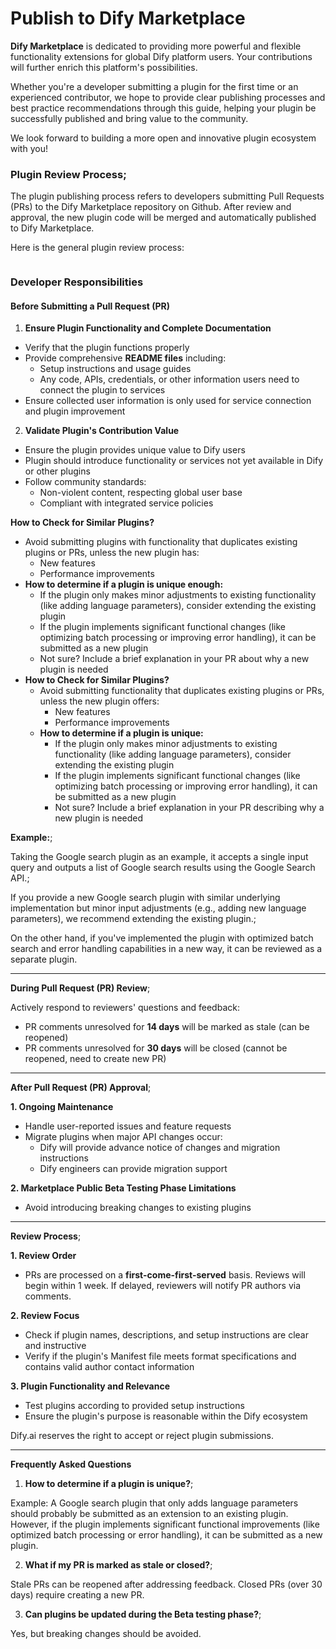 # Publish to Dify Marketplace

**Dify Marketplace** is dedicated to providing more powerful and flexible functionality extensions for global Dify platform users. Your contributions will further enrich this platform's possibilities.

Whether you're a developer submitting a plugin for the first time or an experienced contributor, we hope to provide clear publishing processes and best practice recommendations through this guide, helping your plugin be successfully published and bring value to the community.

We look forward to building a more open and innovative plugin ecosystem with you!

### **Plugin Review Process**;

The plugin publishing process refers to developers submitting Pull Requests (PRs) to the Dify Marketplace repository on Github. After review and approval, the new plugin code will be merged and automatically published to Dify Marketplace.

Here is the general plugin review process:

<figure><img src="https://assets-docs.dify.ai/2024/12/fdaf16a2017d290bd5b045344f78660c.png" alt=""><figcaption></figcaption></figure>

### **Developer Responsibilities**

#### **Before Submitting a Pull Request (PR)**

1. **Ensure Plugin Functionality and Complete Documentation**

* Verify that the plugin functions properly
* Provide comprehensive **README files** including:
  * Setup instructions and usage guides
  * Any code, APIs, credentials, or other information users need to connect the plugin to services
* Ensure collected user information is only used for service connection and plugin improvement

2. **Validate Plugin's Contribution Value**

* Ensure the plugin provides unique value to Dify users
* Plugin should introduce functionality or services not yet available in Dify or other plugins
* Follow community standards:
  * Non-violent content, respecting global user base
  * Compliant with integrated service policies

**How to Check for Similar Plugins?**

* Avoid submitting plugins with functionality that duplicates existing plugins or PRs, unless the new plugin has:
  * New features
  * Performance improvements
* **How to determine if a plugin is unique enough:**
  * If the plugin only makes minor adjustments to existing functionality (like adding language parameters), consider extending the existing plugin
  * If the plugin implements significant functional changes (like optimizing batch processing or improving error handling), it can be submitted as a new plugin
  * Not sure? Include a brief explanation in your PR about why a new plugin is needed
* **How to Check for Similar Plugins?**
  * Avoid submitting functionality that duplicates existing plugins or PRs, unless the new plugin offers:
    * New features
    * Performance improvements
  * **How to determine if a plugin is unique:**
    * If the plugin only makes minor adjustments to existing functionality (like adding language parameters), consider extending the existing plugin
    * If the plugin implements significant functional changes (like optimizing batch processing or improving error handling), it can be submitted as a new plugin
    * Not sure? Include a brief explanation in your PR describing why a new plugin is needed

**Example:**;

Taking the Google search plugin as an example, it accepts a single input query and outputs a list of Google search results using the Google Search API.;

If you provide a new Google search plugin with similar underlying implementation but minor input adjustments (e.g., adding new language parameters), we recommend extending the existing plugin.;

On the other hand, if you've implemented the plugin with optimized batch search and error handling capabilities in a new way, it can be reviewed as a separate plugin.

***

**During Pull Request (PR) Review**;

Actively respond to reviewers' questions and feedback:

* PR comments unresolved for **14 days** will be marked as stale (can be reopened)
* PR comments unresolved for **30 days** will be closed (cannot be reopened, need to create new PR)

***

**After Pull Request (PR) Approval**;

**1. Ongoing Maintenance**

* Handle user-reported issues and feature requests
* Migrate plugins when major API changes occur:
  * Dify will provide advance notice of changes and migration instructions
  * Dify engineers can provide migration support

**2. Marketplace Public Beta Testing Phase Limitations**

* Avoid introducing breaking changes to existing plugins

***

**Review Process**;

**1. Review Order**

* PRs are processed on a **first-come-first-served** basis. Reviews will begin within 1 week. If delayed, reviewers will notify PR authors via comments.

**2. Review Focus**

* Check if plugin names, descriptions, and setup instructions are clear and instructive
* Verify if the plugin's Manifest file meets format specifications and contains valid author contact information

**3. Plugin Functionality and Relevance**

* Test plugins according to provided setup instructions
* Ensure the plugin's purpose is reasonable within the Dify ecosystem

Dify.ai reserves the right to accept or reject plugin submissions.

***

**Frequently Asked Questions**

1. **How to determine if a plugin is unique?**;

Example: A Google search plugin that only adds language parameters should probably be submitted as an extension to an existing plugin. However, if the plugin implements significant functional improvements (like optimized batch processing or error handling), it can be submitted as a new plugin.

2. **What if my PR is marked as stale or closed?**;

Stale PRs can be reopened after addressing feedback. Closed PRs (over 30 days) require creating a new PR.

3. **Can plugins be updated during the Beta testing phase?**;

Yes, but breaking changes should be avoided.

